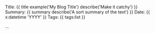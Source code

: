 Title: {{ title example('My Blog Title') describe('Make it catchy') }}
Summary: {{ summary describe('A sort summary of the text') }}
Date: {{ x:datetime 'YYYY' }}
Tags: {{ tags:list }}

...